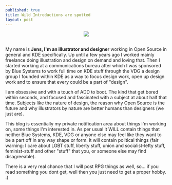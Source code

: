 ```yaml
---
published: true
title: Wild Introductions are spotted
layout: post
---
```

<center><img src="https://i.imgur.com/Anv5jNO.jpg"/></center>

<br>

My name is **Jens, I'm an illustrator and designer** working in Open Source in general and KDE specifically. Up until a few years ago I worked mainly freelance doing illustration and design on demand and loving that. Then I started working at a communications bureau after which I was sponsored by Blue Systems to work full time on KDE stuff through the VDG a design group I founded within KDE as a way to focus design work, open up design work and to ensure that every could be a part of "design".

I am obsessive and with a touch of ADD to boot. The kind that get bored within seconds, and focused and fascinated with a subject at about half that time. Subjects like the nature of design, the reason why Open Source is the future and why illustrators by nature are better humans than designers (we just are).    

This blog is essentially my private notification area about things I'm working on, some things I'm interested in. As per usual it WILL contain things that neither Blue Systems, KDE, VDG or anyone else may feel like they want to be a part off in any way shape or form. It will contain political things (fair warning: I care about LGBT stuff, liberty stuff, union and socialist-lefty stuff, feminist-stuff and other "stuff" that you, or someone else may find disagreeable).  

There is a very real chance that I will post RPG things as well, so... if you read something you dont get, well then you just need to get a proper hobby. :)